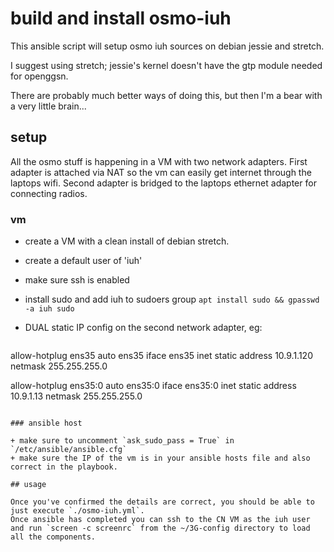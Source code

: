 # build and install osmo-iuh

This ansible script will setup osmo iuh sources on debian jessie and stretch.

I suggest using stretch; jessie's kernel doesn't have the gtp module needed for openggsn.

There are probably much better ways of doing this, but then I'm a bear with a very little brain...


## setup

All the osmo stuff is happening in a VM with two network adapters.
First adapter is attached via NAT so the vm can easily get internet through the laptops wifi.
Second adapter is bridged to the laptops ethernet adapter for connecting radios.

### vm

+ create a VM with a clean install of debian stretch.
+ create a default user of 'iuh'
+ make sure ssh is enabled
+ install sudo and add iuh to sudoers group
   `apt install sudo && gpasswd -a iuh sudo`
+ DUAL static IP config on the second network adapter, eg:

   ```bash
allow-hotplug ens35
auto ens35
iface ens35 inet static
   address 10.9.1.120
   netmask 255.255.255.0

allow-hotplug ens35:0
auto ens35:0
iface ens35:0 inet static
   address 10.9.1.13
   netmask 255.255.255.0
  ```

### ansible host

+ make sure to uncomment `ask_sudo_pass = True` in `/etc/ansible/ansible.cfg`
+ make sure the IP of the vm is in your ansible hosts file and also correct in the playbook.

## usage

Once you've confirmed the details are correct, you should be able to just execute `./osmo-iuh.yml`.
Once ansible has completed you can ssh to the CN VM as the iuh user and run `screen -c screenrc` from the ~/3G-config directory to load all the components.
